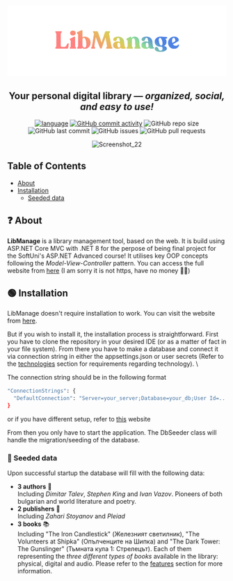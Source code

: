 
<div align="center">
  
[![Logo](https://github.com/YorDN/LibManage/blob/master/LibManage%20Logo-med.png?raw=true)](http://batedan4o-001-site1.jtempurl.com/)

  ## Your personal digital library — *organized, social, and easy to use!*

[![language](https://img.shields.io/badge/language-C%23-239120)](https://learn.microsoft.com/en/dotnet/csharp/tour-of-csharp/overview)
[![GitHub commit activity](https://img.shields.io/github/commit-activity/w/YorDN/LibManage)](https://github.com/YorDN/LibManage/commits/master/)
![GitHub repo size](https://img.shields.io/github/repo-size/YorDN/LibManage)
![GitHub last commit](https://img.shields.io/github/last-commit/YorDN/LibManage)
![GitHub issues](https://img.shields.io/github/issues/YorDN/LibManage)
![GitHub pull requests](https://img.shields.io/github/issues-pr/YorDN/LibManage)

<img width="1695" height="950" alt="Screenshot_22" src="https://github.com/user-attachments/assets/2a830a3d-ea14-40a7-81b2-afa39109e5da" />

</div>

## Table of Contents
- [About](#-about)
- [Installation](#-installation)
  - [Seeded data](#-seeded-data)

## ❓ About
**LibManage** is a library management tool, based on the web. It is build using ASP.NET Core MVC with .NET 8 for the perpose of being final project for the SoftUni's ASP.NET Advanced course! It utilises key OOP concepts following the *Model-View-Controller* pattern. You can access the full website from [here](http://batedan4o-001-site1.jtempurl.com/) (I am sorry it is not https, have no money 😶‍🌫️)

## 🟢 Installation
LibManage doesn't require installation to work. You can visit the website from [here](http://batedan4o-001-site1.jtempurl.com/). 

But if you wish to install it, the installation process is straightforward. First you have to clone the repository in your desired IDE (or as a matter of fact in your file system). From there you have to make a database and connect it via connection string in either the appsettings.json or user secrets (Refer to the [technologies](#-technology) section for requirements regarding technology). \

The connection string should be in the following format
``` bash
"ConnectionStrings": {
  "DefaultConnection": "Server=your_server;Database=your_db;User Id=...;Password=...;"
}
```
or if you have different setup, refer to [this](https://www.connectionstrings.com/sql-server/) website 

From then you only have to start the application. The DbSeeder class will handle the migration/seeding of the database. 

### 📃 Seeded data

Upon successful startup the database will fill with the following data:
- **3 authors** 👤 \
  Including *Dimitar Talev*, *Stephen King* and *Ivan Vazov*. Pioneers of both bulgarian and world literature and poetry.
- **2 publishers** 👤 \
  Including *Zahari Stoyanov* and *Pleiad*
- **3 books** 📚 \
  Including "The Iron Candlestick" (Железният светилник), "The Volunteers at Shipka" (Опълченците на Шипка) and "The Dark Tower: The Gunslinger" (Тъмната кула 1: Стрелецът). Each of them representing the *three different types of books* available in the library: physical, digital and audio. Please refer to the [features](#-features) section for more information.
